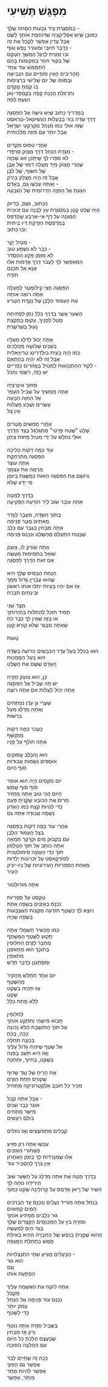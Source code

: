 # מִפְגָּשׁ תְּשִׁיעִי

בְּמִסְגֶּרֶת צַיִד גְּבָעוֹת הַמָּחוֹז שֶׁלְּךָ - \
כַּמּוּבָן שֶׁיֵּשׁ אַפְּלִיקַצְיָה שֶׁדּוֹחֶפֶת אוֹתְךָ לְשָׁם\
אֲבָל עֲדַיִן אֶפְשָׁר לְקַבֵּל אֶת זֶה\
כְּדָבָר חִיּוּבִי וּמְעוֹרֵר נֶפֶשׁ וְגוּף -\
וּבוֹ זְמַנִּית לְרֶגֶל הֶמְשֵׁךְ הַטֶּקֶס\
שֶׁל בִּקּוּר חוֹזֵר בִּמְקוֹמוֹת בָּהֶם\
הִתְמַמֵּשׁ עוֹד אֶחָד\
מֵהָרִיבִים הָאֵין סוֹפִיִּים עִם הַנְּבִיאָה\
וּבְסוֹפוֹ שֶׁל יוֹם שְׁלִישִׁי בִּרְצִיפוּת\
בּוֹ קַמְתָּ מֻקְדָּם\
וְתִרְגַּלְתָּ הֲכָנַת קָפֶה בַּקֶּמְפֵּר-וָאן\
הִגַּעְתָּ לְפֹה\
\
בַּמַּדְרִיךְ כָּתוּב שֶׁיֵּשׁ גִּישָׁה אֶל הַפִּסְגָּה\
דֶּרֶךְ שְׂדֵה בּוּר בְּבַעֲלוּת הַנְּשִׁיּוֹנָאל-טְרַאסְט\
שֶׁזֶּה אוּלַי כְּמוֹ מִנְהַל מְקַרְקְעֵי יִשְׂרָאֵל\
אֲבָל יוֹתֵר עִם פּוֹזָה מַלְכוּתִית\
\
אַחֲרֵי טִפּוּס מַקְדִּים\
מִגְּדַת הַנַּחַל דֶּרֶךְ מְצוֹק סִרְפָּדִי -\
לֹא סִפְּרוּ לְךָ שֶׁיִּתָּכֵן זִוּוּג שֶׁכְּזֶה\
שֶׁהֲרֵי מָצוֹק מִיָּד מַעֲלֶה דִּמּוּי שֶׁל אֶבֶן\
שֶׁל חִשּׂוּף, שֶׁל לֹבֶן\
אֲבָל זֶה הָיָה מְצֻלָּק בְּיָרֹק\
וְאַתָּה עַכְשָׁו גַּם, בְּאָדֹם - \
הִגַּעְתָּ אֶל הַפִּנָּה הַדְּרוֹמִית שֶׁל הַגִּבְעָה\
\
כַּכָּתוּב, וְשָׁם, בְּדִיּוּק\
הָיָה שֶׁלֶט קָטָן בְּמִסְגֶּרֶת עֵץ לְבָנָה עִם זְכוּכִית\
הַמְּגִנָּה עַל דַּף אֵי-אַרְבַּע שֶׁהֻדְפַּס\
בְּמַדְפֶּסֶת הַזְרָקַת דְּיוֹ בֵּיתִית\
וּבוֹ כָּתוּב:\
\
מְטַיֵּל יָקָר -\
כְּבָר לֹא נִשְׁמָע טוֹב -\
לֹא מִזְּמַן פָּקַע הַהֶסְדֵּר\
הַמְּאַפְשֵׁר לְךָ לַעֲבֹר דֶּרֶךְ אֲדָמוֹת אֵלּוּ\
אָנָּא אַל תִּכָּנֵס\
תּוֹדָה\
\
הַפִּסְגָּה חֲצִי קִילוֹמֶטֶר לְמַעְלָה\
אַתָּה רוֹאֶה אוֹתָהּ\
אֶת הָעַמּוּד הַלָּבָן שֶׁל נְקֻדַּת הַטְּרִיג\
\
הַשַּׁעַר אֲשֶׁר בְּדֶרֶךְ כְּלָל נִתָּן לִפְתִיחָה\
מֻטָּל לְפָנֶיךָ, עָקוּם בְּמִקְצָת\
נָעוּל בְּשַׁרְשֶׁרֶת\
\
אַתָּה יָכוֹל לְדַלֵּג מֵעָלָיו\
בִּשְׁנַיִם שְׁלוֹשָׁה מַהֲלָכִים\
כְּמוֹ הָיָה בְּעָיַת בּוֹלְדֵּרִינְג טְרִיוְיָאלִית\
אֲבָל זֶה לֹא יִהְיֶה בְּהֶתְאֵם\
לְקוֹד הַהִתְנַהֲגוּת לַמְּטַיֵּל בַּאֲזוֹרִים כַּפְרִיִּים -\
יֵשׁ כָּזֶה, רִשְׁמִי וְהַכֹּל\
\
מִתּוֹךְ אִינֶרְצִיָּה\
אַתָּה מַמְשִׁיךְ עַל שְׁבִיל הֶעָפָר \
אֶל הַחַוָּה הַבָּאָה\
עֶשְׂרִים וְשֶׁבַע מַעֲלוֹת\
אֵין צֵל\
\
אַחֲרֵי חֲמִשִּׁים מֶטְרִים\
שֶׁלֶט "שֶׁטַח פְּרָטִי" מִתְגַּלְגֵּל בְּצַד הַדֶּרֶךְ\
אוּלַי נִתְלַשׁ עַל יְדֵי מְטַיֵּל פָּחוֹת צַיְתָן\
\
עוֹד כַּמָּה דַּקּוֹת הֲלִיכָה\
הַפִּסְגָּה מִתְרַחֶקֶת\
אַתָּה עוֹצֵר\
מְרַמֶּה אֶת עַצְמְךָ\
וְרוֹשֵׁם אֶת הַפִּסְגָּה הַזֹּאת כְּמֻשֶּׂגֶת בַּיּוֹמָן\
מִי יָדַע שֶׁלֹּא\
\
בַּדֶּרֶךְ לְמַטָּה\
אַתָּה עוֹבֵר שׁוּב לְיַד הוֹדָעַת הַפְּקִיעָה\
\
בְּתוֹךְ הַשָּׂדֶה, מֵעֵבֶר לַגָּדֵר\
מָאתַיִם מֶטֶר פְּנִימָה\
אַתָּה מַבְחִין בְּגֶבֶר עִם כֶּלֶב\
שֶׁבֶּטַח הִתְעַלֵּם מֵהַשֶּׁלֶט וְנִכְנַס פְּנִימָה\
\
אַתָּה שׁוֹרֵק לוֹ, צוֹעֵק\
שׁוֹאֵל בִּתְמִימוּת מְעֻשָּׂה\
אִם זֹאת הַדֶּרֶךְ לַפִּסְגָּה\
\
הַנָּחַת הַבָּסִיס שֶׁלְּךָ הִיא\
שֶׁהוּא עֲבַרְיָן גָּדוֹל מִמְּךָ\
אָז אִם יִהְיוּ בְּעָיוֹת יִתְלוּ אוֹתוֹ רִאשׁוֹן\
וּבֵינְתַיִם תִּבְרַח\
\
מִצַּד שֵׁנִי\
תָּמִיד תּוּכַל לְהַתְלוֹת בְּתַיָּרוּתְךָ\
אוֹ בְּזֶה שֶׁאֵין לְךָ כְּבָר כֹּחַ\
שֶׁאַתָּה מְבֻגָּר שֶׁלֹּא קוֹרֵא קָטָן\
\
טָעוּת\
\
הוּא בִּכְלָל בַּעַל עֵדֶר הַכְּבָשִׂים הָרוֹעֶה בַּשָּׂדֶה\
הוּא בַּעַל הַסַּמְכוּת\
הָאָדָם שֶׁשָּׁם אֶת הַשֶּׁלֶט\
\
כֵּן, הוּא צוֹעֵק חֲזָרָה\
יֵשׁ פֹּה שְׁבִיל אֶל הַפִּסְגָּה\
אַתָּה יָכוֹל לַעֲלוֹת אִם אַתָּה רוֹצֶה\
\
שַׁעֲרֵי גַּן עֵדֶן נִפְתָּחִים\
וְאַתָּה מְדַלֵּג מֵעַל \
בִּרְשׁוּת\
\
כַּעֲבֹר כַּמָּה דַּקּוֹת\
מִתְנַשֵּׁף\
אַתָּה חוֹלֵף עַל פָּנָיו\
\
הוּא וְהַכֶּלֶב עֲסוּקִים\
אוֹסְפִים נְשָׁמוֹת אֲבוּדוֹת\
סוֹף הַיּוֹם\
\
יוֹם מַקְסִים הָיָה הוּא אוֹמֵר\
סוֹף סוֹף שֶׁמֶשׁ\
הַיּוֹם הֲכִי טוֹב אַתָּה מַחֲזִיר\
מֵרִים אֶת הַכּוֹבַע שֶׁקָּנִיתָ פַּעַם\
כְּדֵי לִהְיוֹת קְצָת כְּמוֹ הָאָדוֹן\
נְשָׁמָה אֲבוּדָה אַתָּה גַּם\
\
אַחֲרֵי עוֹד כַּמָּה דַּקּוֹת בַּפִּסְגָּה\
בְּצֵל הָעַמּוּד הַלָּבָן\
עִם בַּקְבּוּק מַיִם וּקְרֵקֶר חֶמְאָה\
אַתָּה כּוֹתֵב אֶל תּוֹךְ הַטֵּלֵפוֹן\
תּוֹךְ כְּדֵי הַאֲזָנָה סִימוּלְטָנִית\
לְפוֹדְקָאסֶט עַל זִכְרוֹנוֹת יַלְדוּת\
מֵאַחַת הַסִּפְרִיּוֹת הָעִירוֹנִיּוֹת שֶׁל נְיוּ-יוֹרְק\
הָעִיר\
\
אַתָּה מוֹדוּלָטוֹר\
\
טֵקְסְט עַל סִפְרִיּוֹת\
נִכְנָס בְּאָזְנַיִם בְּשָׂפָה אַחַת\
וְיוֹצֵא לְךָ כְּשֶׁטֶף תּוֹדָעָה מִקְּצוֹת הָאֶצְבָּעוֹת\
בְּשָׂפָה שְׁנִיָּה\
\
כְּמוֹ מַכְשִׁיר חַשְׁמַלִּי אַתָּה\
תָּקוּעַ לַשֶּׁטֶף הַמְּשֻׁתָּף\
מְחֻבָּר לְזֶרֶם הַחִלּוּפִין\
בְּתוֹכְךָ הוּא מִתְאַפְנֵן\
מִתְאַפְיֵן\
וּמִסְתַּגְנֵן כְּדָבָר חָדָשׁ\
\
יוֹם אֶחָד תְּתַלֵּשׁ מֵהַקִּיר\
מֵהַשֶּׁטֶף\
אָז תִּהְיֶה בְּשֶׁקֶט\
שָׁקֵט\
לְלֹא מֶתַח כְּלָל\
\
לְחִלּוּפִין\
תָּבוֹא מִישֶׁהִי וְתִתְקַע אוֹתְךָ\
אֶל תּוֹךְ הַתּוֹשֶׁבֶת הַלֹּא נְכוֹנָה\
כָּכָה, בְּכֹחַ\
בְּכַוָּנָה תְּחִלָּה\
אַל שֶׁטֶף שֶׁיִּהְיֶה גָּדוֹל עָלֶיךָ\
וְאָז הִיא תֵּשֵׁב בַּפִּנָּה\
בְּשֶׁקֶט, בְּחִיּוּךְ, וּתְחַכֶּה\
\
אֶת הָרֵיחַ שֶׁל נַגָּד שָׂרוּף\
שֶׁקּוֹרֵס תַּחַת הַזֶּרֶם\
מַכִּיר כָּל חוֹבֵב אֵלֶקְטְרוֹנִיקָה מַתְחִיל\
\
אֲבָל אַתָּה קַבָּל -\
אוֹגֵר כְּבָר שָׁנִים\
מְיַשֵּׁר מְתָחִים\
בּוֹלֵם רְעָשִׁים\
\
קַבָּלִים מִתְפּוֹצְצִים וְאָז נוֹזְלִים\
\
עַכְשָׁו אַתָּה רַק מַזִּיעַ\
מֵאֲחוֹרֵי הָאָזְנַיִם\
אֵלּוּ שֶׁמְּגָרְדוֹת לְךָ בַּזְּמַן הָאַחֲרוֹן\
אֵין צֹרֶךְ לְהַסְבִּיר עוֹד\
\
בַּדֶּרֶךְ מַטָּה אֶת אַתָּה מְדַלֵּג עַל הַשַּׁעַר שׁוּב\
הַיְּרִידָה נוֹחָה לְךָ\
הַשִּׁיר שֶׁל רָיֵאן אָדַמְס עַל קָרוֹלַיְנָה שָׁקֵט כָּמוֹךְ\
\
בְּנַחַל אַתָּה מוֹרִיד נַעֲלַיִם וְנִכְנָס עַד הַבִּרְכַּיִם\
הַמַּיִם קְפוּאִים\
גּוּר כְּלָבִים מַפְתִּיעַ אוֹתְךָ \
וּמוֹרֵחַ בֹּץ עַל הַמִּכְנָסַיִם הַקְּצָרִים שֶׁלְּךָ\
בֶּגֶד הַיָּם לְמַעֲשֶׂה\
הַהוּא שֶׁקָּנִיתָ בְּנֹפֶשׁ שֶׁל הַחֶבְרָה הַהִיא בְּאֵילַת\
מַמָּשׁ בִּתְחִלַּת הַמַּגֵּפָה\
\
הַבְּעָלִים מַצִּיעַ שְׁתֵּי הִתְנַצְּלוּיוֹת -\
הוּא גּוּר\
וְגַם\
הַפְתָּעַת אוֹתוֹ\
\
אַתָּה לוֹקֵחַ אֶת הָאַשְׁמָה עָלֶיךָ\
מְקַבֵּל\
נִכְנַס עוֹד פְּנִימָה אֶל הַנַּחַל\
עָמֹק יוֹתֵר\
כְּדֵי לִשְׁטֹף\
\
בַּשְּׁבִיל חֲזָרָה אַתָּה נוֹטֵף\
וְרַק אָז מַבְחִין\
שֶׁבְּעֶצֶם הָלַכְתָּ כָּל הַיּוֹם\
עִם הַחֻלְצָה הֲפוּכָה\
\
כָּכָה זֶה שֶׁחַיִּים לְבַד\
אֶפְשָׁר גַּם הָפוּךְ\
אֶפְשָׁר לִהְיוֹת מֻתָּר\
מְיֻתָּר, אֶפְשָׁר